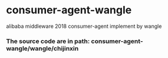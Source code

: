 # consumer-agent-wangle
alibaba middleware 2018 consumer-agent implement by wangle

### The source code are in path: consumer-agent-wangle/wangle/chijinxin
